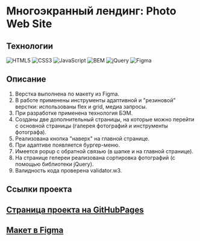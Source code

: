 # Многоэкранный лендинг: Photo Web Site

## Технологии

![HTML5](https://img.shields.io/badge/-HTML5-e34f26?logo=html5&logoColor=white)
![CSS3](https://img.shields.io/badge/-CSS3-1572b6?logo=css3&logoColor=white)
![JavaScript](https://img.shields.io/badge/-JavaScript-f7df1e?logo=javaScript&logoColor=black)
![BEM](https://img.shields.io/badge/-BEM-yellowgreen)
![jQuery](https://img.shields.io/badge/jQuery-0769AD?style=for-the-badge&logo=jquery&logoColor=white)
![Figma](https://img.shields.io/badge/Figma-F24E1E?style=for-the-badge&logo=figma&logoColor=white)

## Описание

1. Верстка выполнена по макету из Figma.
2. В работе применены инструменты адаптивной и "резиновой" верстки: использованы flex и grid, медиа запросы.
3. При разработке применена технология БЭМ.
4. Созданы две дополнительный страницы, на которые можно перейти с основной страницы (галерея фотографий и инструменты фотографа).
5. Реализована кнопка "наверх" на главной странице.
6. При адаптиве появляется бургер-меню.
7. Имеется popup с обратной связью (в шапке и на главной странице).
8. На странице гелереи реализована сортировка фотографий (с помощью библиотеки jQuery).
9. Валидность кода проверена validator.w3.


## Ссылки проекта

## [Страница проекта на GitHubPages](https://ekaterinatet.github.io/photo-website/)

## [Макет в Figma](https://www.figma.com/file/KCCKHt0Vr5F4dGb0gmnwhb/Aperture-%2B?type=design&node-id=0-1&t=kTBXK9DDKdQRY2Be-0)
